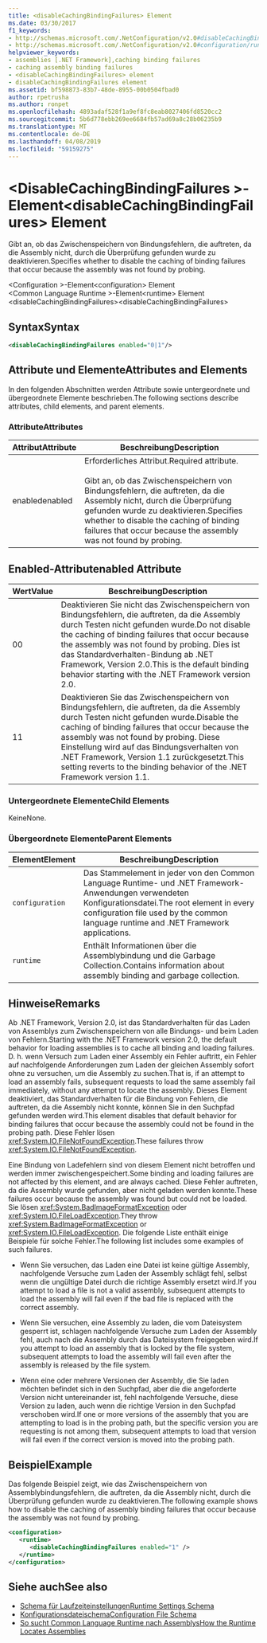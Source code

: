 ```yaml
---
title: <disableCachingBindingFailures> Element
ms.date: 03/30/2017
f1_keywords:
- http://schemas.microsoft.com/.NetConfiguration/v2.0#disableCachingBindingFailures
- http://schemas.microsoft.com/.NetConfiguration/v2.0#configuration/runtime/disableCachingBindingFailures
helpviewer_keywords:
- assemblies [.NET Framework],caching binding failures
- caching assembly binding failures
- <disableCachingBindingFailures> element
- disableCachingBindingFailures element
ms.assetid: bf598873-83b7-48de-8955-00b0504fbad0
author: rpetrusha
ms.author: ronpet
ms.openlocfilehash: 4893adaf528f1a9ef8fc8eab8027406fd8520cc2
ms.sourcegitcommit: 5b6d778ebb269ee6684fb57ad69a8c28b06235b9
ms.translationtype: MT
ms.contentlocale: de-DE
ms.lasthandoff: 04/08/2019
ms.locfileid: "59159275"
---
```

# <a name="disablecachingbindingfailures-element"></a><span data-ttu-id="cfdd3-102">\<DisableCachingBindingFailures >-Element</span><span class="sxs-lookup"><span data-stu-id="cfdd3-102">\<disableCachingBindingFailures> Element</span></span>
<span data-ttu-id="cfdd3-103">Gibt an, ob das Zwischenspeichern von Bindungsfehlern, die auftreten, da die Assembly nicht, durch die Überprüfung gefunden wurde zu deaktivieren.</span><span class="sxs-lookup"><span data-stu-id="cfdd3-103">Specifies whether to disable the caching of binding failures that occur because the assembly was not found by probing.</span></span>  
  
 <span data-ttu-id="cfdd3-104">\<Configuration >-Element</span><span class="sxs-lookup"><span data-stu-id="cfdd3-104">\<configuration> Element</span></span>  
<span data-ttu-id="cfdd3-105">\<Common Language Runtime >-Element</span><span class="sxs-lookup"><span data-stu-id="cfdd3-105">\<runtime> Element</span></span>  
<span data-ttu-id="cfdd3-106">\<disableCachingBindingFailures></span><span class="sxs-lookup"><span data-stu-id="cfdd3-106">\<disableCachingBindingFailures></span></span>  
  
## <a name="syntax"></a><span data-ttu-id="cfdd3-107">Syntax</span><span class="sxs-lookup"><span data-stu-id="cfdd3-107">Syntax</span></span>  
  
```xml  
<disableCachingBindingFailures enabled="0|1"/>  
```  
  
## <a name="attributes-and-elements"></a><span data-ttu-id="cfdd3-108">Attribute und Elemente</span><span class="sxs-lookup"><span data-stu-id="cfdd3-108">Attributes and Elements</span></span>  
 <span data-ttu-id="cfdd3-109">In den folgenden Abschnitten werden Attribute sowie untergeordnete und übergeordnete Elemente beschrieben.</span><span class="sxs-lookup"><span data-stu-id="cfdd3-109">The following sections describe attributes, child elements, and parent elements.</span></span>  
  
### <a name="attributes"></a><span data-ttu-id="cfdd3-110">Attribute</span><span class="sxs-lookup"><span data-stu-id="cfdd3-110">Attributes</span></span>  
  
|<span data-ttu-id="cfdd3-111">Attribut</span><span class="sxs-lookup"><span data-stu-id="cfdd3-111">Attribute</span></span>|<span data-ttu-id="cfdd3-112">Beschreibung</span><span class="sxs-lookup"><span data-stu-id="cfdd3-112">Description</span></span>|  
|---------------|-----------------|  
|<span data-ttu-id="cfdd3-113">enabled</span><span class="sxs-lookup"><span data-stu-id="cfdd3-113">enabled</span></span>|<span data-ttu-id="cfdd3-114">Erforderliches Attribut.</span><span class="sxs-lookup"><span data-stu-id="cfdd3-114">Required attribute.</span></span><br /><br /> <span data-ttu-id="cfdd3-115">Gibt an, ob das Zwischenspeichern von Bindungsfehlern, die auftreten, da die Assembly nicht, durch die Überprüfung gefunden wurde zu deaktivieren.</span><span class="sxs-lookup"><span data-stu-id="cfdd3-115">Specifies whether to disable the caching of binding failures that occur because the assembly was not found by probing.</span></span>|  
  
## <a name="enabled-attribute"></a><span data-ttu-id="cfdd3-116">Enabled-Attribut</span><span class="sxs-lookup"><span data-stu-id="cfdd3-116">enabled Attribute</span></span>  
  
|<span data-ttu-id="cfdd3-117">Wert</span><span class="sxs-lookup"><span data-stu-id="cfdd3-117">Value</span></span>|<span data-ttu-id="cfdd3-118">Beschreibung</span><span class="sxs-lookup"><span data-stu-id="cfdd3-118">Description</span></span>|  
|-----------|-----------------|  
|<span data-ttu-id="cfdd3-119">0</span><span class="sxs-lookup"><span data-stu-id="cfdd3-119">0</span></span>|<span data-ttu-id="cfdd3-120">Deaktivieren Sie nicht das Zwischenspeichern von Bindungsfehlern, die auftreten, da die Assembly durch Testen nicht gefunden wurde.</span><span class="sxs-lookup"><span data-stu-id="cfdd3-120">Do not disable the caching of binding failures that occur because the assembly was not found by probing.</span></span> <span data-ttu-id="cfdd3-121">Dies ist das Standardverhalten-Bindung ab .NET Framework, Version 2.0.</span><span class="sxs-lookup"><span data-stu-id="cfdd3-121">This is the default binding behavior starting with the .NET Framework version 2.0.</span></span>|  
|<span data-ttu-id="cfdd3-122">1</span><span class="sxs-lookup"><span data-stu-id="cfdd3-122">1</span></span>|<span data-ttu-id="cfdd3-123">Deaktivieren Sie das Zwischenspeichern von Bindungsfehlern, die auftreten, da die Assembly durch Testen nicht gefunden wurde.</span><span class="sxs-lookup"><span data-stu-id="cfdd3-123">Disable the caching of binding failures that occur because the assembly was not found by probing.</span></span> <span data-ttu-id="cfdd3-124">Diese Einstellung wird auf das Bindungsverhalten von .NET Framework, Version 1.1 zurückgesetzt.</span><span class="sxs-lookup"><span data-stu-id="cfdd3-124">This setting reverts to the binding behavior of the .NET Framework version 1.1.</span></span>|  
  
### <a name="child-elements"></a><span data-ttu-id="cfdd3-125">Untergeordnete Elemente</span><span class="sxs-lookup"><span data-stu-id="cfdd3-125">Child Elements</span></span>  
 <span data-ttu-id="cfdd3-126">Keine</span><span class="sxs-lookup"><span data-stu-id="cfdd3-126">None.</span></span>  
  
### <a name="parent-elements"></a><span data-ttu-id="cfdd3-127">Übergeordnete Elemente</span><span class="sxs-lookup"><span data-stu-id="cfdd3-127">Parent Elements</span></span>  
  
|<span data-ttu-id="cfdd3-128">Element</span><span class="sxs-lookup"><span data-stu-id="cfdd3-128">Element</span></span>|<span data-ttu-id="cfdd3-129">Beschreibung</span><span class="sxs-lookup"><span data-stu-id="cfdd3-129">Description</span></span>|  
|-------------|-----------------|  
|`configuration`|<span data-ttu-id="cfdd3-130">Das Stammelement in jeder von den Common Language Runtime- und .NET Framework-Anwendungen verwendeten Konfigurationsdatei.</span><span class="sxs-lookup"><span data-stu-id="cfdd3-130">The root element in every configuration file used by the common language runtime and .NET Framework applications.</span></span>|  
|`runtime`|<span data-ttu-id="cfdd3-131">Enthält Informationen über die Assemblybindung und die Garbage Collection.</span><span class="sxs-lookup"><span data-stu-id="cfdd3-131">Contains information about assembly binding and garbage collection.</span></span>|  
  
## <a name="remarks"></a><span data-ttu-id="cfdd3-132">Hinweise</span><span class="sxs-lookup"><span data-stu-id="cfdd3-132">Remarks</span></span>  
 <span data-ttu-id="cfdd3-133">Ab .NET Framework, Version 2.0, ist das Standardverhalten für das Laden von Assemblys zum Zwischenspeichern von alle Bindungs- und beim Laden von Fehlern.</span><span class="sxs-lookup"><span data-stu-id="cfdd3-133">Starting with the .NET Framework version 2.0, the default behavior for loading assemblies is to cache all binding and loading failures.</span></span> <span data-ttu-id="cfdd3-134">D. h. wenn Versuch zum Laden einer Assembly ein Fehler auftritt, ein Fehler auf nachfolgende Anforderungen zum Laden der gleichen Assembly sofort ohne zu versuchen, um die Assembly zu suchen.</span><span class="sxs-lookup"><span data-stu-id="cfdd3-134">That is, if an attempt to load an assembly fails, subsequent requests to load the same assembly fail immediately, without any attempt to locate the assembly.</span></span> <span data-ttu-id="cfdd3-135">Dieses Element deaktiviert, das Standardverhalten für die Bindung von Fehlern, die auftreten, da die Assembly nicht konnte, können Sie in den Suchpfad gefunden werden wird.</span><span class="sxs-lookup"><span data-stu-id="cfdd3-135">This element disables that default behavior for binding failures that occur because the assembly could not be found in the probing path.</span></span> <span data-ttu-id="cfdd3-136">Diese Fehler lösen <xref:System.IO.FileNotFoundException>.</span><span class="sxs-lookup"><span data-stu-id="cfdd3-136">These failures throw <xref:System.IO.FileNotFoundException>.</span></span>  
  
 <span data-ttu-id="cfdd3-137">Eine Bindung von Ladefehlern sind von diesem Element nicht betroffen und werden immer zwischengespeichert.</span><span class="sxs-lookup"><span data-stu-id="cfdd3-137">Some binding and loading failures are not affected by this element, and are always cached.</span></span> <span data-ttu-id="cfdd3-138">Diese Fehler auftreten, da die Assembly wurde gefunden, aber nicht geladen werden konnte.</span><span class="sxs-lookup"><span data-stu-id="cfdd3-138">These failures occur because the assembly was found but could not be loaded.</span></span> <span data-ttu-id="cfdd3-139">Sie lösen <xref:System.BadImageFormatException> oder <xref:System.IO.FileLoadException>.</span><span class="sxs-lookup"><span data-stu-id="cfdd3-139">They throw <xref:System.BadImageFormatException> or <xref:System.IO.FileLoadException>.</span></span> <span data-ttu-id="cfdd3-140">Die folgende Liste enthält einige Beispiele für solche Fehler.</span><span class="sxs-lookup"><span data-stu-id="cfdd3-140">The following list includes some examples of such failures.</span></span>  
  
-   <span data-ttu-id="cfdd3-141">Wenn Sie versuchen, das Laden eine Datei ist keine gültige Assembly, nachfolgende Versuche zum Laden der Assembly schlägt fehl, selbst wenn die ungültige Datei durch die richtige Assembly ersetzt wird.</span><span class="sxs-lookup"><span data-stu-id="cfdd3-141">If you attempt to load a file is not a valid assembly, subsequent attempts to load the assembly will fail even if the bad file is replaced with the correct assembly.</span></span>  
  
-   <span data-ttu-id="cfdd3-142">Wenn Sie versuchen, eine Assembly zu laden, die vom Dateisystem gesperrt ist, schlagen nachfolgende Versuche zum Laden der Assembly fehl, auch nach die Assembly durch das Dateisystem freigegeben wird.</span><span class="sxs-lookup"><span data-stu-id="cfdd3-142">If you attempt to load an assembly that is locked by the file system, subsequent attempts to load the assembly will fail even after the assembly is released by the file system.</span></span>  
  
-   <span data-ttu-id="cfdd3-143">Wenn eine oder mehrere Versionen der Assembly, die Sie laden möchten befindet sich in den Suchpfad, aber die die angeforderte Version nicht untereinander ist, fehl nachfolgende Versuche, diese Version zu laden, auch wenn die richtige Version in den Suchpfad verschoben wird.</span><span class="sxs-lookup"><span data-stu-id="cfdd3-143">If one or more versions of the assembly that you are attempting to load is in the probing path, but the specific version you are requesting is not among them, subsequent attempts to load that version will fail even if the correct version is moved into the probing path.</span></span>  
  
## <a name="example"></a><span data-ttu-id="cfdd3-144">Beispiel</span><span class="sxs-lookup"><span data-stu-id="cfdd3-144">Example</span></span>  
 <span data-ttu-id="cfdd3-145">Das folgende Beispiel zeigt, wie das Zwischenspeichern von Assemblybindungsfehlern, die auftreten, da die Assembly nicht, durch die Überprüfung gefunden wurde zu deaktivieren.</span><span class="sxs-lookup"><span data-stu-id="cfdd3-145">The following example shows how to disable the caching of assembly binding failures that occur because the assembly was not found by probing.</span></span>  
  
```xml  
<configuration>  
   <runtime>  
      <disableCachingBindingFailures enabled="1" />  
   </runtime>  
</configuration>  
```  
  
## <a name="see-also"></a><span data-ttu-id="cfdd3-146">Siehe auch</span><span class="sxs-lookup"><span data-stu-id="cfdd3-146">See also</span></span>

- [<span data-ttu-id="cfdd3-147">Schema für Laufzeiteinstellungen</span><span class="sxs-lookup"><span data-stu-id="cfdd3-147">Runtime Settings Schema</span></span>](../../../../../docs/framework/configure-apps/file-schema/runtime/index.md)
- [<span data-ttu-id="cfdd3-148">Konfigurationsdateischema</span><span class="sxs-lookup"><span data-stu-id="cfdd3-148">Configuration File Schema</span></span>](../../../../../docs/framework/configure-apps/file-schema/index.md)
- [<span data-ttu-id="cfdd3-149">So sucht Common Language Runtime nach Assemblys</span><span class="sxs-lookup"><span data-stu-id="cfdd3-149">How the Runtime Locates Assemblies</span></span>](../../../../../docs/framework/deployment/how-the-runtime-locates-assemblies.md)
